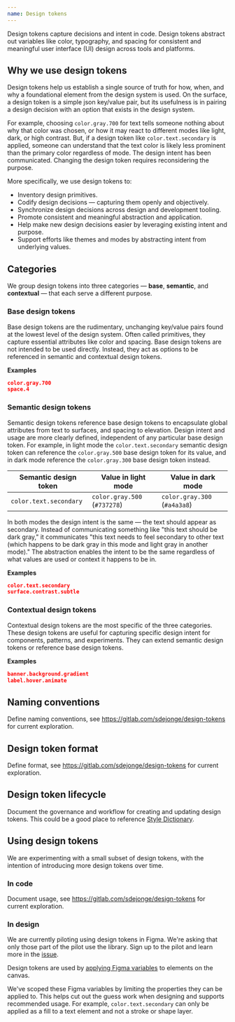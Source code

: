 ```yaml
---
name: Design tokens
---
```


Design tokens capture decisions and intent in code. Design tokens abstract out variables like color, typography, and spacing for consistent and meaningful user interface (UI) design across tools and platforms.

## Why we use design tokens

Design tokens help us establish a single source of truth for how, when, and why a foundational element from the design system is used. On the surface, a design token is a simple json key/value pair, but its usefulness is in pairing a design decision with an option that exists in the design system.

For example, choosing `color.gray.700` for text tells someone nothing about why that color was chosen, or how it may react to different modes like light, dark, or high contrast. But, if a design token like `color.text.secondary` is applied, someone can understand that the text color is likely less prominent than the primary color regardless of mode. The design intent has been communicated. Changing the design token requires reconsidering the purpose.

More specifically, we use design tokens to:

- Inventory design primitives.
- Codify design decisions — capturing them openly and objectively.
- Synchronize design decisions across design and development tooling.
- Promote consistent and meaningful abstraction and application.
- Help make new design decisions easier by leveraging existing intent and purpose.
- Support efforts like themes and modes by abstracting intent from underlying values.

## Categories

We group design tokens into three categories — **base**, **semantic**, and **contextual** — that each serve a different purpose.

### Base design tokens

Base design tokens are the rudimentary, unchanging key/value pairs found at the lowest level of the design system. Often called primitives, they capture essential attributes like color and spacing. Base design tokens are not intended to be used directly. Instead, they act as options to be referenced in semantic and contextual design tokens.


**Examples**

```JSON
color.gray.700
space.4
```

### Semantic design tokens

Semantic design tokens reference base design tokens to encapsulate global attributes from text to surfaces, and spacing to elevation. Design intent and usage are more clearly defined, independent of any particular base design token. For example, in light mode the `color.text.secondary` semantic design token can reference the `color.gray.500` base design token for its value, and in dark mode reference the `color.gray.300` base design token instead.

| Semantic design token | Value in light mode | Value in dark mode |
| ------ | ------ | ------ |
| `color.text.secondary` | `color.gray.500` (`#737278`) |  `color.gray.300` (`#a4a3a8`) |

In both modes the design intent is the same — the text should appear as secondary. Instead of communicating something like "this text should be dark gray," it communicates "this text needs to feel secondary to other text (which happens to be dark gray in this mode and light gray in another mode)." The abstraction enables the intent to be the same regardless of what values are used or context it happens to be in.

**Examples**

```JSON
color.text.secondary
surface.contrast.subtle
```

### Contextual design tokens

Contextual design tokens are the most specific of the three categories. These design tokens are useful for capturing specific design intent for components, patterns, and experiments. They can extend semantic design tokens or reference base design tokens.

**Examples**

```JSON
banner.background.gradient
label.hover.animate
```

## Naming conventions

<todo>Define naming conventions, see https://gitlab.com/sdejonge/design-tokens for current exploration.</todo>

## Design token format

<todo>Define format, see https://gitlab.com/sdejonge/design-tokens for current exploration.</todo>

## Design token lifecycle

<todo issue="https://gitlab.com/gitlab-org/gitlab-services/design.gitlab.com/-/issues/1654">Document the governance and workflow for creating and updating design tokens. This could be a good place to reference [Style Dictionary](https://amzn.github.io/style-dictionary).</todo>

## Using design tokens

We are experimenting with a small subset of design tokens, with the intention of introducing more design tokens over time.

### In code

<todo>Document usage, see https://gitlab.com/sdejonge/design-tokens for current exploration.</todo>

### In design

<note>We are currently piloting using design tokens in Figma. We're asking that only those part of the pilot use the library. Sign up to the pilot and learn more in the [issue](https://gitlab.com/gitlab-org/gitlab-services/design.gitlab.com/-/issues/1771).</note>

Design tokens are used by [applying Figma variables](https://help.figma.com/hc/en-us/articles/15343107263511-Apply-variables-to-designs) to elements on the canvas.

We've scoped these Figma variables by limiting the properties they can be applied to. This helps cut out the guess work when designing and supports recommended usage. For example, `color.text.secondary` can only be applied as a fill to a text element and not a stroke or shape layer.
